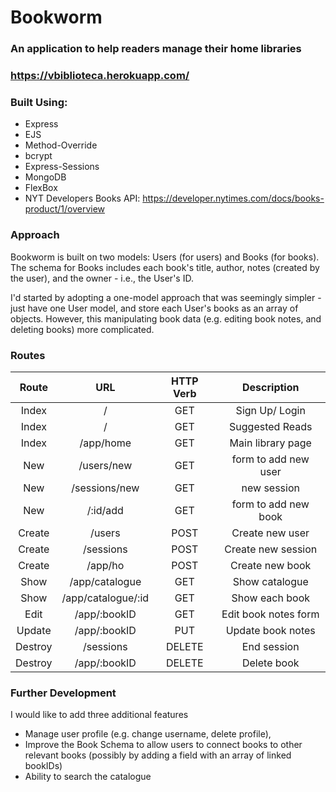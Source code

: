# Bookworm
### An application to help readers manage their home libraries 
### https://vbiblioteca.herokuapp.com/

### Built Using: 
- Express
- EJS
- Method-Override
- bcrypt 
- Express-Sessions 
- MongoDB 
- FlexBox 
- NYT Developers Books API: https://developer.nytimes.com/docs/books-product/1/overview

### Approach 

Bookworm is built on two models: Users (for users) and Books (for books). The schema for Books includes each book's title, author, notes (created by the user), and the owner - i.e., the User's ID. 

I'd started by adopting a one-model approach that was seemingly simpler - just have one User model, and store each User's books as an array of objects. However, this manipulating book data (e.g. editing book notes, and deleting books) more complicated. 

### Routes 

| Route        | URL           | HTTP Verb | Description |
|:-----------: |:-------------:|:---------:|:-----------:|
| Index        | /             | GET       | Sign Up/ Login |
| Index        | /             | GET       | Suggested Reads |
| Index        | /app/home     | GET       | Main library page |
| New          | /users/new    | GET       | form to add new user |
| New          | /sessions/new | GET       | new session |
| New          | /:id/add      | GET       | form to add new book |
| Create       | /users        | POST      | Create new user |
| Create       | /sessions     | POST      | Create new session |
| Create       | /app/ho       | POST      | Create new book |
| Show         | /app/catalogue| GET       | Show catalogue |
| Show         | /app/catalogue/:id| GET   | Show each book |
| Edit         | /app/:bookID  | GET       | Edit book notes form|
| Update       | /app/:bookID  | PUT       | Update book notes |
| Destroy      | /sessions     | DELETE    | End session |
| Destroy      | /app/:bookID  | DELETE    | Delete book |

### Further Development 

I would like to add three additional features 
- Manage user profile (e.g. change username, delete profile), 
- Improve the Book Schema to allow users to connect books to other relevant books (possibly by adding a field with an array of linked bookIDs)
- Ability to search the catalogue 


